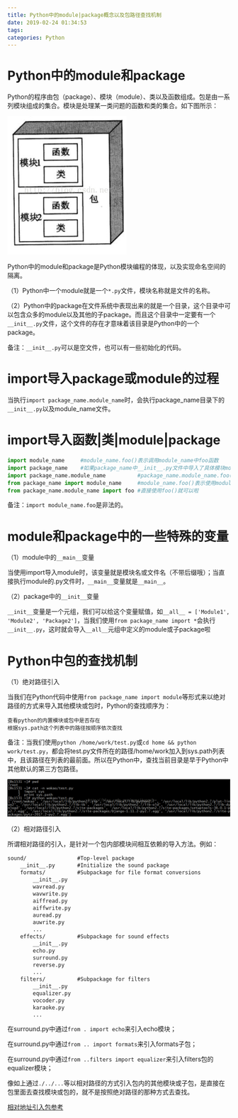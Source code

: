 ```yaml
---
title: Python中的module|package概念以及包路径查找机制
date: 2019-02-24 01:34:53
tags:
categories: Python
---
```


# Python中的module和package

Python的程序由包（package）、模块（module）、类以及函数组成。包是由一系列模块组成的集合。模块是处理某一类问题的函数和类的集合。如下图所示：

![](/images/python_pkg_1_1.png)

Python中的module和package是Python模块编程的体现，以及实现命名空间的隔离。

（1）Python中一个module就是一个`*.py`文件，模块名称就是文件的名称。

（2）Python中的package在文件系统中表现出来的就是一个目录，这个目录中可以包含众多的module以及其他的子package。而且这个目录中一定要有一个`__init__.py`文件，这个文件的存在才意味着该目录是Python中的一个package。

备注：`__init__.py`可以是空文件，也可以有一些初始化的代码。

# import导入package或module的过程

当执行`import package_name.module_name`时，会执行package_name目录下的`__init__.py`以及module_name文件。

# import导入函数|类|module|package

```python
import module_name     #module_name.foo()表示调用module_name中foo函数
import package_name    #如果package_name中__init__.py文件中导入了具体模块module_name,那么可以用package_name.module_name来使用module_name中的功能，否则是不行的
import package_name.module_name          #package_name.module_name.foo()  表示使用module_name中的foo函数
from package_name import module_name     #module_name.foo()表示使用module_name的foo函数
from package_name.module_name import foo #直接使用foo()就可以啦
```

备注：`import module_name.foo`是非法的。

# module和package中的一些特殊的变量

（1）module中的`__main__`变量

当使用import导入module时，该变量就是模块名或文件名（不带后缀哦）；当直接执行module的.py文件时，`__main__`变量就是`__main__`。

（2）package中的`__init__`变量

`__init__`变量是一个元组，我们可以给这个变量赋值，如`__all__ = ['Module1', 'Module2', 'Package2']`，当我们使用`from package_name import *`会执行`__init__.py`，这时就会导入`__all__`元组中定义的module或子package啦

# Python中包的查找机制

（1）绝对路径引入

当我们在Python代码中使用`from package_name import module`等形式来以绝对路径的方式来导入其他模块或包时，Python的查找顺序为：

    查看python的内置模块或包中是否存在
    根据sys.path这个列表中的路径按顺序依次查找

备注：当我们使用`python /home/work/test.py`或`cd home && python work/test.py`，都会将test.py文件所在的路径/home/work加入到sys.path列表中，且该路径在列表的最前面。所以在Python中，查找当前目录是早于Python中其他默认的第三方包路径。

![](/images/python_pkg_1_2.png)

（2）相对路径引入

所谓相对路径的引入，是针对一个包内部模块间相互依赖的导入方法。例如：

```text
sound/                #Top-level package
    __init__.py       #Initialize the sound package
    formats/          #Subpackage for file format conversions
        __init__.py
        wavread.py
        wavwrite.py
        aiffread.py
        aiffwrite.py
        auread.py
        auwrite.py
        ...
    effects/          #Subpackage for sound effects
        __init__.py
        echo.py
        surround.py
        reverse.py
        ...
    filters/          #Subpackage for filters
        __init__.py
        equalizer.py
        vocoder.py
        karaoke.py
        ...
```

在surround.py中通过`from . import echo`来引入echo模块；

在surround.py中通过`from .. import formats`来引入formats子包；

在surround.py中通过`from ..filters import equalizer`来引入filters包的equalizer模块；

像如上通过`./../...`等以相对路径的方式引入包内的其他模块或子包，是直接在包里面去查找模块或包的，就不是按照绝对路径的那种方式去查找。

[相对地址引入包参考](https://docs.python.org/2/tutorial/modules.html#intra-package-references)
